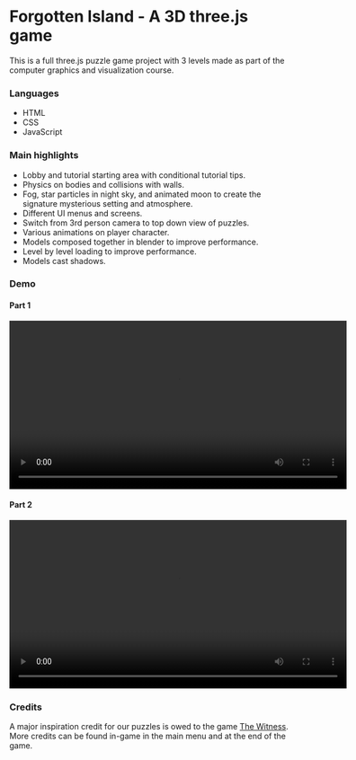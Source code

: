 # Forgotten Island - A 3D three.js game 

This is a full three.js puzzle game project with 3 levels made as part of the computer graphics and visualization course.  

### Languages
- HTML
- CSS
- JavaScript

### Main highlights
* Lobby and tutorial starting area with conditional tutorial tips.
* Physics on bodies and collisions with walls.
* Fog, star particles in night sky, and animated moon to create the signature mysterious setting and atmosphere.
* Different UI menus and screens. 
* Switch from 3rd person camera to top down view of puzzles. 
* Various animations on player character. 
* Models composed together in blender to improve performance.
* Level by level loading to improve performance. 
* Models cast shadows. 

### Demo

#### Part 1

<div class="iframe-container" style="width: 600px; height: 300px"><video width="100%" height="100%" src="https://youtu.be/uu_NpRTx4VY?si=lGfQvB2GPoLfYnew"></div>

#### Part 2
<div class="iframe-container" style="width: 600px; height: 300px"><video width="100%" height="100%" src="https://youtu.be/RC5-ZdALhDg?si=CN3Z7D1t_Etw4qku"></div>

### Credits

A major inspiration credit for our puzzles is owed to the game [The Witness](https://www.youtube.com/watch?v=ul7kNFD6noU). More credits can be found in-game in the main menu and at the end of the game. 

